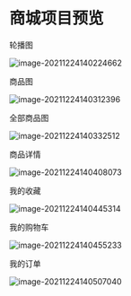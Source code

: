 # 商城项目预览



轮播图

![image-20211224140224662](https://gitee.com/gaohuan111/pic/raw/master/img/image-20211224140224662.png)

商品图

![image-20211224140312396](https://gitee.com/gaohuan111/pic/raw/master/img/image-20211224140312396.png)

全部商品图

![image-20211224140332512](https://gitee.com/gaohuan111/pic/raw/master/img/image-20211224140332512.png)

商品详情

![image-20211224140408073](https://gitee.com/gaohuan111/pic/raw/master/img/image-20211224140408073.png)

我的收藏

![image-20211224140445314](https://gitee.com/gaohuan111/pic/raw/master/img/image-20211224140445314.png)

我的购物车

![image-20211224140455233](https://gitee.com/gaohuan111/pic/raw/master/img/image-20211224140455233.png)

我的订单

![image-20211224140507040](https://gitee.com/gaohuan111/pic/raw/master/img/image-20211224140507040.png)

